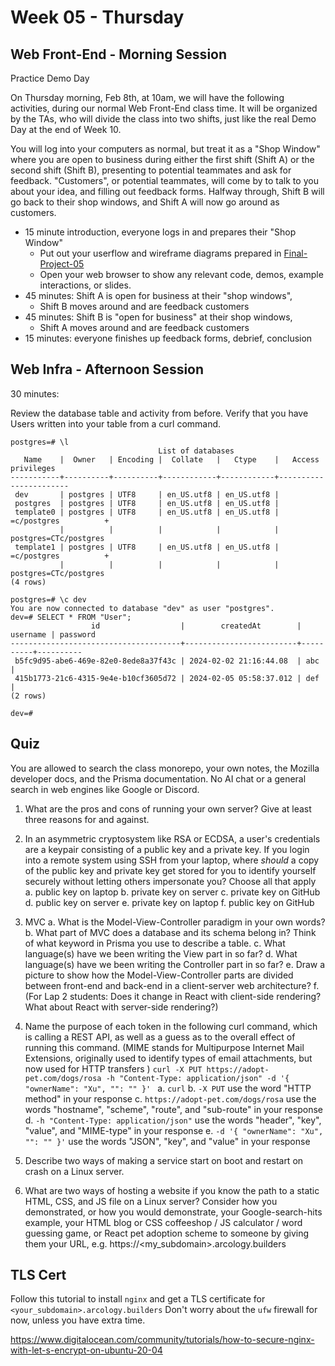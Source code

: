 # Week 05 - Thursday

## Web Front-End - Morning Session

Practice Demo Day

On Thursday morning, Feb 8th, at 10am, we will have the following activities, during our normal Web Front-End class time. It will be organized by the TAs, who will divide the class into two shifts, just like the real Demo Day at the end of Week 10.

You will log into your computers as normal, but treat it as a "Shop Window" where you are open to business during either the first shift (Shift A) or the second shift (Shift B), presenting to potential teammates and ask for feedback. "Customers", or potential teammates, will come by to talk to you about your idea, and filling out feedback forms. Halfway through, Shift B will go back to their shop windows, and Shift A will now go around as customers.

* 15 minute introduction, everyone logs in and prepares their "Shop Window"
	* Put out your userflow and wireframe diagrams prepared in [Final-Project-05](Final-Project-05.md)
	* Open your web browser to show any relevant code, demos, example interactions, or slides.
* 45 minutes: Shift A is open for business at their "shop windows",
	* Shift B moves around and are feedback customers
* 45 minutes: Shift B is "open for business" at their shop windows,
	* Shift A moves around and are feedback customers
* 15 minutes: everyone finishes up feedback forms, debrief, conclusion

## Web Infra - Afternoon Session

30 minutes:

Review the database table and activity from before. Verify that you have Users written into your table from a curl command.

```
postgres=# \l
                                 List of databases
   Name    |  Owner   | Encoding |  Collate   |   Ctype    |   Access privileges
-----------+----------+----------+------------+------------+-----------------------
 dev       | postgres | UTF8     | en_US.utf8 | en_US.utf8 |
 postgres  | postgres | UTF8     | en_US.utf8 | en_US.utf8 |
 template0 | postgres | UTF8     | en_US.utf8 | en_US.utf8 | =c/postgres          +
           |          |          |            |            | postgres=CTc/postgres
 template1 | postgres | UTF8     | en_US.utf8 | en_US.utf8 | =c/postgres          +
           |          |          |            |            | postgres=CTc/postgres
(4 rows)

postgres=# \c dev
You are now connected to database "dev" as user "postgres".
dev=# SELECT * FROM "User";
                  id                  |        createdAt        | username | password
--------------------------------------+-------------------------+----------+----------
 b5fc9d95-abe6-469e-82e0-8ede8a37f43c | 2024-02-02 21:16:44.08  | abc      |
 415b1773-21c6-4315-9e4e-b10cf3605d72 | 2024-02-05 05:58:37.012 | def      |
(2 rows)

dev=#
```

## Quiz

You are allowed to search the class monorepo, your own notes, the Mozilla developer docs, and the Prisma documentation. No AI chat or a general search in web engines like Google or Discord.

1. What are the pros and cons of running your own server? Give at least three reasons for and against.
2. In an asymmetric cryptosystem like RSA or ECDSA, a user's credentials are a keypair consisting of a public key and a private key. If you login into a remote system using SSH from your laptop, where *should* a copy of the public key and private key get stored for you to identify yourself securely without letting others impersonate you? Choose all that apply
	a. public key on laptop
	b. private key on server
	 c. private key on GitHub
	 d. public key on server
	 e. private key on laptop
	 f. public key on GitHub
	
3. MVC
	a. What is the Model-View-Controller paradigm in your own words?
	 b. What part of MVC does a database and its schema belong in? Think of what keyword in Prisma you use to describe a table.
	 c. What language(s) have we been writing the View part in so far?
	 d. What language(s) have we been writing the Controller part in so far?
	 e. Draw a picture to show how the Model-View-Controller parts are divided between front-end and back-end in a client-server web architecture?
	 f. (For Lap 2 students: Does it change in React with client-side rendering? What about React with server-side rendering?)
4. Name the purpose of each token in the following curl command, which is calling a REST API, as well as a guess as to the overall effect of running this command. (MIME stands for Multipurpose Internet Mail Extensions, originally used to identify types of  email attachments, but now used for HTTP transfers )
	  `curl -X PUT https://adopt-pet.com/dogs/rosa -h "Content-Type: application/json" -d '{ "ownerName": "Xu", "": "" }' `
	a. `curl`
	 b. `-X PUT` 
		 use the word "HTTP method" in your response
	 c. `https://adopt-pet.com/dogs/rosa` 
		 use the words "hostname", "scheme", "route", and "sub-route" in your response
	 d. `-h "Content-Type: application/json"`
		 use the words "header", "key", "value", and "MIME-type" in your response
	 e. `-d '{ "ownerName": "Xu", "": "" }'`
		 use the words "JSON", "key", and "value" in your response
 5. Describe two ways of making a service start on boot and restart on crash on a Linux server.
 6. What are two ways of hosting a website if you know the path to a static HTML, CSS, and JS file on a Linux server? Consider how you demonstrated, or how you would demonstrate, your Google-search-hits example, your HTML blog or CSS coffeeshop / JS calculator / word guessing game, or React pet adoption scheme to someone by giving them your URL, e.g. https://<my_subdomain>.arcology.builders


## TLS Cert

Follow this tutorial to install `nginx` and get a TLS certificate for `<your_subdomain>.arcology.builders`
Don't worry about the `ufw` firewall for now, unless you have extra time.

https://www.digitalocean.com/community/tutorials/how-to-secure-nginx-with-let-s-encrypt-on-ubuntu-20-04
